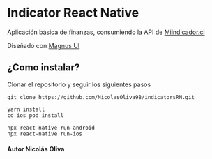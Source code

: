 # Indicator React Native

Aplicación básica de finanzas, consumiendo la API de [Miindicador.cl](https://mindicador.cl/api)

Diseñado con [Magnus UI](https://magnus-ui.com/)

## ¿Como instalar?

Clonar el repositorio y seguir los siguientes pasos
```
git clone https://github.com/NicolasOliva98/indicatorsRN.git

yarn install 
cd ios pod install 

npx react-native run-android
npx react-native run-ios

```
#### Autor Nicolás Oliva

